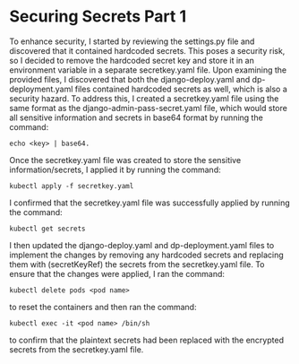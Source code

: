 # Securing Secrets Part 1

To enhance security, I started by reviewing the settings.py file and discovered that it contained hardcoded secrets. This poses a security risk, so I decided to remove the hardcoded secret key and store it in an environment variable in a separate secretkey.yaml file.
Upon examining the provided files, I discovered that both the django-deploy.yaml and dp-deployment.yaml files contained hardcoded secrets as well, which is also a security hazard. To address this, I created a secretkey.yaml file using the same format as the django-admin-pass-secret.yaml file, which would store all sensitive information and secrets in base64 format by running the command:
```
echo <key> | base64.
```
Once the secretkey.yaml file was created to store the sensitive information/secrets, I applied it by running the command: 
```
kubectl apply -f secretkey.yaml
```
I confirmed that the secretkey.yaml file was successfully applied by running the command:
```
kubectl get secrets
```
I then updated the django-deploy.yaml and dp-deployment.yaml files to implement the changes by removing any hardcoded secrets and replacing them with (secretKeyRef) the secrets from the secretkey.yaml file.
To ensure that the changes were applied, I ran the command:
```
kubectl delete pods <pod name> 
```
to reset the containers and then ran the command:
```
kubectl exec -it <pod name> /bin/sh
```
to confirm that the plaintext secrets had been replaced with the encrypted secrets from the secretkey.yaml file.
